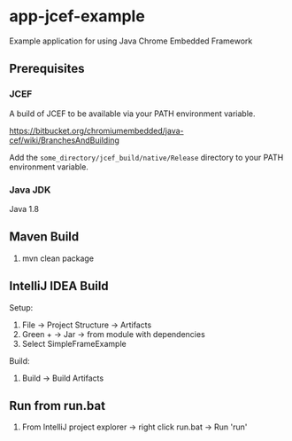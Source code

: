 # app-jcef-example

Example application for using Java Chrome Embedded Framework

## Prerequisites

### JCEF

A build of JCEF to be available via your PATH environment variable.

https://bitbucket.org/chromiumembedded/java-cef/wiki/BranchesAndBuilding

Add the `some_directory/jcef_build/native/Release` directory to your PATH environment variable.

### Java JDK

Java 1.8

## Maven Build

1. mvn clean package

## IntelliJ IDEA Build

Setup:

1. File -> Project Structure -> Artifacts 
2. Green + -> Jar -> from module with dependencies
3. Select SimpleFrameExample

Build:

1. Build -> Build Artifacts

## Run from run.bat

1. From IntelliJ project explorer -> right click run.bat -> Run 'run'

